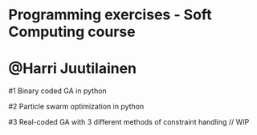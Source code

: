 # Programming exercises - Soft Computing course
# @Harri Juutilainen

#1 Binary coded GA in python

#2 Particle swarm optimization in python

#3 Real-coded GA with 3 different methods of constraint handling // WIP
